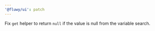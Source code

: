```yaml
---
'@fluwy/ui': patch
---
```


Fix `get` helper to return `null` if the value is null from the variable search.
